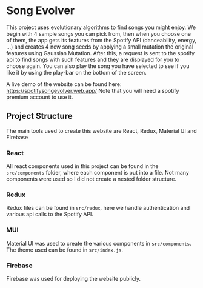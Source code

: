 # Song Evolver

This project uses evolutionary algorithms to find songs you might enjoy.
We begin with 4 sample songs you can pick from, then when you choose one of them, the app gets its features from the Spotify API (danceability, energy, ...) and creates 4 new song seeds by applying a small mutation the original features using Gaussian Mutation. After this, a request is sent to the spotify api to find songs with such features and they are displayed for you to choose again. You can also play the song you have selected to see if you like it by using the play-bar on the bottom of the screen.

A live demo of the website can be found here: https://spotifysongevolver.web.app/
Note that you will need a spotify premium account to use it.

## Project Structure
The main tools used to create this website are React, Redux, Material UI and Firebase

### React
All react components used in this project can be found in the `src/components` folder, where each component is put into a file. Not many components were used so I did not create a nested folder structure.

### Redux
Redux files can be found in `src/redux`, here we handle authentication and various api calls to the Spotify API.

### MUI
Material UI was used to create the various components in `src/components`. The theme used can be found in `src/index.js`.

### Firebase
Firebase was used for deploying the website publicly.